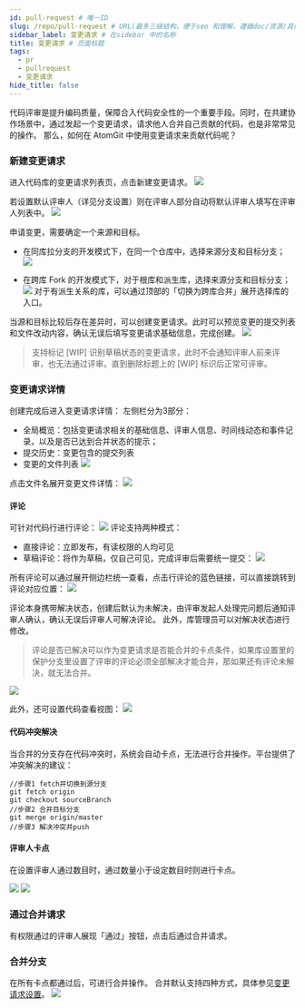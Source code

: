 ```yaml
---
id: pull-request # 唯一ID
slug: /repo/pull-request # URL(最多三级结构，便于seo 和理解，遵循doc/资源/具体说明项 的原则)
sidebar_label: 变更请求 # 在sidebar 中的名称
title: 变更请求 # 页面标题
tags:
  - pr
  - pullrequest
  - 变更请求
hide_title: false
---
```


代码评审是提升编码质量，保障合入代码安全性的一个重要手段。同时，在共建协作场景中，通过发起一个变更请求，请求他人合并自己贡献的代码，也是非常常见的操作。
那么，如何在 AtomGit 中使用变更请求来贡献代码呢？

### 新建变更请求
进入代码库的变更请求列表页，点击新建变更请求。
![](./img/42.jpg)

若设置默认评审人（详见分支设置）则在评审人部分自动将默认评审人填写在评审人列表中。
![](./img/41.jpg)

申请变更，需要确定一个来源和目标。
- 在同库拉分支的开发模式下，在同一个仓库中，选择来源分支和目标分支；
![](./img/43.jpg)

- 在跨库 Fork 的开发模式下，对于根库和派生库，选择来源分支和目标分支；
![](./img/44.jpg)
对于有派生关系的库，可以通过顶部的「切换为跨库合并」展开选择库的入口。

当源和目标比较后存在差异时，可以创建变更请求。此时可以预览变更的提交列表和文件改动内容，确认无误后填写变更请求基础信息，完成创建。
![](./img/45.jpg)
> 支持标记 [WIP] 识别草稿状态的变更请求，此时不会通知评审人前来评审，也无法通过评审。直到删除标题上的 [WIP] 标识后正常可评审。

### 变更请求详情
创建完成后进入变更请求详情：
左侧栏分为3部分：
- 全局概览：包括变更请求相关的基础信息、评审人信息、时间线动态和事件记录，以及是否已达到合并状态的提示；
- 提交历史：变更包含的提交列表
- 变更的文件列表
![](./img/46.jpg)

点击文件名展开变更文件详情：
![](./img/53.jpg)

#### 评论
可针对代码行进行评论：
![](./img/54.jpg)
评论支持两种模式：
- 直接评论：立即发布，有读权限的人均可见
- 草稿评论：将作为草稿，仅自己可见，完成评审后需要统一提交：
![](./img/55.jpg)

所有评论可以通过展开侧边栏统一查看，点击行评论的蓝色链接，可以直接跳转到评论对应位置：
![](./img/56.jpg)

评论本身携带解决状态，创建后默认为未解决，由评审发起人处理完问题后通知评审人确认，确认无误后评审人可解决评论。
此外，库管理员可以对解决状态进行修改。

> 评论是否已解决可以作为变更请求是否能合并的卡点条件，如果库设置里的保护分支里设置了评审的评论必须全部解决才能合并，那如果还有评论未解决，就无法合并。

![](./img/57.jpg)

此外，还可设置代码查看视图：
![](./img/58.jpg)

#### 代码冲突解决
当合并的分支存在代码冲突时，系统会自动卡点，无法进行合并操作。平台提供了冲突解决的建议：
```
//步骤1 fetch并切换到源分支
git fetch origin
git checkout sourceBranch
//步骤2 合并目标分支
git merge origin/master 
//步骤3 解决冲突并push
```

#### 评审人卡点
在设置评审人通过数目时，通过数量小于设定数目时则进行卡点。

![](./img/59.jpg)
![](./img/60.jpg)

### 通过合并请求
有权限通过的评审人展现「通过」按钮，点击后通过合并请求。

### 合并分支
在所有卡点都通过后，可进行合并操作。
合并默认支持四种方式，具体参见[变更请求设置](pr-config)。
![](./img/61.jpg)